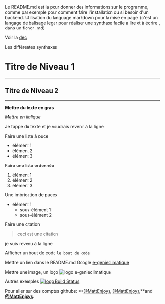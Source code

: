 Le README.md est la pour donner des informations sur le programme, comme par exemple pour comment faire l'installation ou si besoin d'un backend.
Utilisation du language markdown pour la mise en page. (c'est un langage de balisage leger pour réaliser une synthaxe facile a lire et à écrire , dans un ficher .md)

Voir la [dec](https://www.ionos.fr/digitalguide/sites-internet/developpement-web/markdown/#:~:text=Markdown%20ne%20permet%20pas%20de,typographie%20est%20cependant%20progressivement%20d%C3%A9laiss%C3%A9e.) 

Les différentes synthaxes

# Titre de Niveau 1

---

## Titre de Niveau 2

---

**Mettre du texte en gras**

_Mettre en italique_

Je tappe du texte et je voudrais
revenir à la ligne

Faire une liste à puce

-   élément 1
-   élément 2
-   élément 3

Faire une liste ordonnée

1. élément 1
2. élément 2
3. élément 3

Une imbrication de puces

-   élément 1
    -   sous-élément 1
    -   sous-élément 2

Faire une citation

> ceci est une citation

je suis revenu à la ligne

Afficher un bout de code
`le bout de code`

Mettre un lien dans le README.md
Google [e-genieclimatique](https://www.e-genieclimatique.com)

Mettre une image, un logo
![logo e-genieclimatique](https://www.e-genieclimatique.com/wordpress/wp-content/uploads/2017/08/Logo-E-1.jpg)

Autres exemples
[![logo Build Status](https://github.com/github/opensource.guide/workflows/GitHub%20Actions%20CI/badge.svg)](https://github.com/github/opensource.guide/actions)

Pour aller sur des comptes githubs:
**[@MattEnjoys][1], [@MattEnjoys][2],**and **[@MattEnjoys][3]**.

[1]: https://github.com/MattEnjoys
[2]: https://github.com/MattEnjoys
[3]: https://github.com/MattEnjoys
